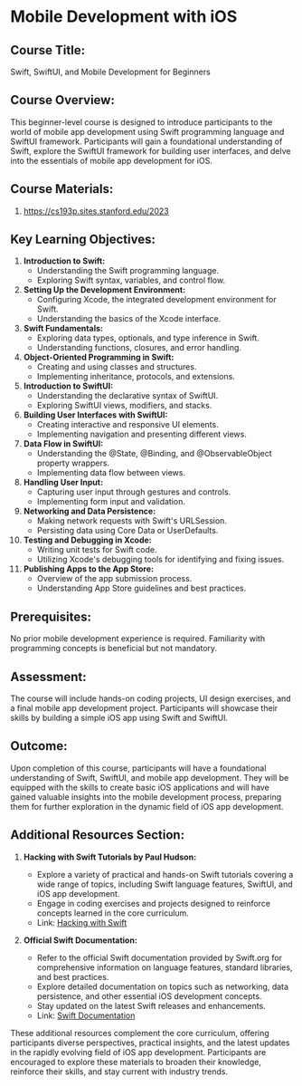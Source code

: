 # Mobile Development with iOS

## **Course Title:**

Swift, SwiftUI, and Mobile Development for Beginners

## **Course Overview:**

This beginner-level course is designed to introduce participants to the world of mobile app development using Swift programming language and SwiftUI framework. Participants will gain a foundational understanding of Swift, explore the SwiftUI framework for building user interfaces, and delve into the essentials of mobile app development for iOS.

## **Course Materials:**

1. <https://cs193p.sites.stanford.edu/2023>

## **Key Learning Objectives:**

1. **Introduction to Swift:**
    - Understanding the Swift programming language.
    - Exploring Swift syntax, variables, and control flow.
2. **Setting Up the Development Environment:**
    - Configuring Xcode, the integrated development environment for Swift.
    - Understanding the basics of the Xcode interface.
3. **Swift Fundamentals:**
    - Exploring data types, optionals, and type inference in Swift.
    - Understanding functions, closures, and error handling.
4. **Object-Oriented Programming in Swift:**
    - Creating and using classes and structures.
    - Implementing inheritance, protocols, and extensions.
5. **Introduction to SwiftUI:**
    - Understanding the declarative syntax of SwiftUI.
    - Exploring SwiftUI views, modifiers, and stacks.
6. **Building User Interfaces with SwiftUI:**
    - Creating interactive and responsive UI elements.
    - Implementing navigation and presenting different views.
7. **Data Flow in SwiftUI:**
    - Understanding the @State, @Binding, and @ObservableObject property wrappers.
    - Implementing data flow between views.
8. **Handling User Input:**
    - Capturing user input through gestures and controls.
    - Implementing form input and validation.
9. **Networking and Data Persistence:**
    - Making network requests with Swift's URLSession.
    - Persisting data using Core Data or UserDefaults.
10. **Testing and Debugging in Xcode:**
    - Writing unit tests for Swift code.
    - Utilizing Xcode's debugging tools for identifying and fixing issues.
11. **Publishing Apps to the App Store:**
    - Overview of the app submission process.
    - Understanding App Store guidelines and best practices.

## **Prerequisites:**

No prior mobile development experience is required. Familiarity with programming concepts is beneficial but not mandatory.

## **Assessment:**

The course will include hands-on coding projects, UI design exercises, and a final mobile app development project. Participants will showcase their skills by building a simple iOS app using Swift and SwiftUI.

## **Outcome:**

Upon completion of this course, participants will have a foundational understanding of Swift, SwiftUI, and mobile app development. They will be equipped with the skills to create basic iOS applications and will have gained valuable insights into the mobile development process, preparing them for further exploration in the dynamic field of iOS app development.

## **Additional Resources Section:**

1. **Hacking with Swift Tutorials by Paul Hudson:**
    - Explore a variety of practical and hands-on Swift tutorials covering a wide range of topics, including Swift language features, SwiftUI, and iOS app development.
    - Engage in coding exercises and projects designed to reinforce concepts learned in the core curriculum.
    - Link: [Hacking with Swift](https://www.hackingwithswift.com/)

2. **Official Swift Documentation:**
    - Refer to the official Swift documentation provided by Swift.org for comprehensive information on language features, standard libraries, and best practices.
    - Explore detailed documentation on topics such as networking, data persistence, and other essential iOS development concepts.
    - Stay updated on the latest Swift releases and enhancements.
    - Link: [Swift Documentation](https://www.swift.org/documentation/)

These additional resources complement the core curriculum, offering participants diverse perspectives, practical insights, and the latest updates in the rapidly evolving field of iOS app development. Participants are encouraged to explore these materials to broaden their knowledge, reinforce their skills, and stay current with industry trends.
